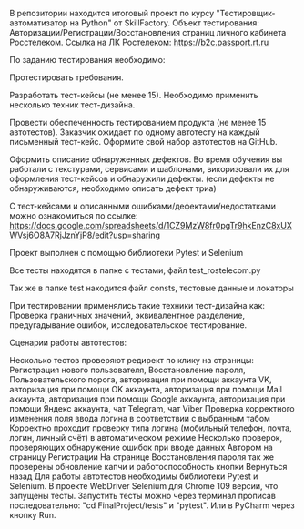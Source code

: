 В репозитории находится итоговый проект по курсу "Тестировщик-автоматизатор на Python" от SkillFactory. Объект тестирования: Авторизации/Регистрации/Восстановления страниц личного кабинета Росстелеком. Ссылка на ЛК Ростелеком: https://b2c.passport.rt.ru

По заданию тестирования необходимо:

Протестировать требования.

Разработать тест-кейсы (не менее 15). Необходимо применить несколько техник тест-дизайна.

Провести обеспеченность тестированием продукта (не менее 15 автотестов). Заказчик ожидает по одному автотесту на каждый письменный тест-кейс. Оформите свой набор автотестов на GitHub.

Оформить описание обнаруженных дефектов. Во время обучения вы работали с текстурами, сервисами и шаблонами, викоризовали их для оформления тест-кейсов и обнаружили дефекты. (если дефекты не обнаруживаются, необходимо описать дефект триа)

С тест-кейсами и описанными ошибками/дефектами/недостатками можно ознакомиться по ссылке: https://docs.google.com/spreadsheets/d/1CZ9MzW8fr0pgTr9hkEnzC8xUXWVsj6O8A7RjJznYjP8/edit?usp=sharing

Проект выполнен с помощью библиотеки Pytest и Selenium

Все тесты находятся в папке с тестами, файл test_rostelecom.py

Так же в папке test находится файл consts, тестовые данные и локаторы

При тестировании применялись такие техники тест-дизайна как: Проверка граничных значений, эквивалентное разделение, предугадывание ошибок, исследовательское тестирование.

Сценарии работы автотестов:

Несколько тестов проверяют редирект по клику на страницы: Регистрация нового пользователя, Восстановление пароля, Пользовательского порога, авторизация при помощи аккаунта VK, авторизация при помощи OK аккаунта, авторизация при помощи Mail аккаунта, авторизация при помощи Google аккаунта, авторизация при помощи Яндекс аккаунта, чат Telegram, чат Viber
Проверка корректного изменения поля ввода логина в соответствии с выбранным табом
Корректно проходит проверку типа логина (мобильный телефон, почта, логин, личный счёт) в автоматическом режиме
Несколько проверок, проверяющих обнаружение ошибок при вводе данных Автором на страницу Регистрации
На странице Восстановления пароля так же проверены обновление капчи и работоспособность кнопки Вернуться назад
Для работы автотестов необходимы библиотеки Pytest и Selenium. В проекте WebDriver Selenium для Chrome 109 версии, что запущены тесты. Запустить тесты можно через терминал прописав последовательно: "cd FinalProject/tests" и "pytest". Или в PyCharm через кнопку Run.

